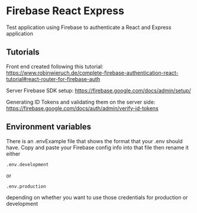 # Firebase React Express

Test application using Firebase to authenticate a React and Express application

## Tutorials

Front end created following this tutorial:
https://www.robinwieruch.de/complete-firebase-authentication-react-tutorial#react-router-for-firebase-auth


Server Firebase SDK setup:
https://firebase.google.com/docs/admin/setup/


Generating ID Tokens and validating them on the server side:
https://firebase.google.com/docs/auth/admin/verify-id-tokens


## Environment variables
There is an .envExample file that shows the format that your .env should have. Copy and paste your Firebase config info into that file then rename it either
```
.env.development
```
or
```
.env.production
```
depending on whether you want to use those credentials for production or development

